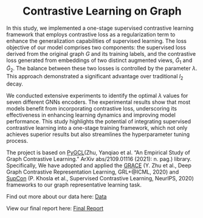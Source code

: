 <div style="text-align: center;">

<h1>Contrastive Learning on Graph</h1>

</div>

In this study, we implemented a one-stage supervised contrastive learning framework that employs contrastive loss as a regularization term to enhance the generalization capabilities of supervised learning. The loss objective of our model comprises two components: the supervised loss derived from the original graph $G$ and its training labels, and the contrastive loss generated from embeddings of two distinct augmented views, $\tilde{G}_1$ and 
$\tilde{G}_2$. The balance between these two losses is controlled by the parameter $\lambda$. This approach demonstrated a significant advantage over traditional $l_2$ decay.

We conducted extensive experiments to identify the optimal $\lambda$ values for seven different GNNs encoders. The experimental results show that most models benefit from incorporating contrastive loss, underscoring its effectiveness in enhancing learning dynamics and improving model performance. This study highlights the potential of integrating supervised contrastive learning into a one-stage training framework, which not only achieves superior results but also streamlines the hyperparameter tuning process.

The project is based on [PyGCL](https://github.com/PyGCL/PyGCL)(Zhu, Yanqiao et al. “An Empirical Study of Graph Contrastive Learning.” ArXiv abs/2109.01116 (2021): n. pag.) library. Specifically, We have adopted and applied the [GRACE](GRACE.ipynb) (Y. Zhu et al., Deep Graph Contrastive Representation Learning, GRL+@ICML, 2020) and [SupCon](SupCon.ipynb) (P. Khosla et al., Supervised Contrastive Learning, NeurIPS, 2020) frameworks to our graph representative learning task. 

Find out more about our data here: [Data](data/README.md)

View our final report here: [Final Report](CSE881_Project_Report.pdf)
